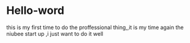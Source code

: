 # Hello-word
this is my first time to do the proffessional thing,,it is my time again
the niubee start up ,i just want to do it well
